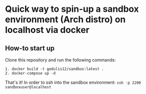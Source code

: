 # Quick way to spin-up a sandbox environment (Arch distro) on localhost via docker

## How-to start up

Clone this repository and run the following commands:
```
1. docker build -t gedulis12/sandbox:latest .
2. docker-compose up -d
```
That's it! In order to ssh into the sandbox environment:
`ssh -p 2200 sandboxuser@localhost`

